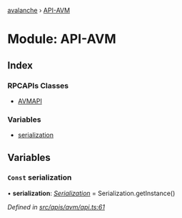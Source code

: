 [avalanche](../README.md) › [API-AVM](api_avm.md)

# Module: API-AVM

## Index

### RPCAPIs Classes

* [AVMAPI](../classes/api_avm.avmapi.md)

### Variables

* [serialization](api_avm.md#const-serialization)

## Variables

### `Const` serialization

• **serialization**: *[Serialization](../classes/utils_serialization.serialization.md)* = Serialization.getInstance()

*Defined in [src/apis/avm/api.ts:61](https://github.com/ava-labs/avalanchejs/blob/82de5d8/src/apis/avm/api.ts#L61)*
